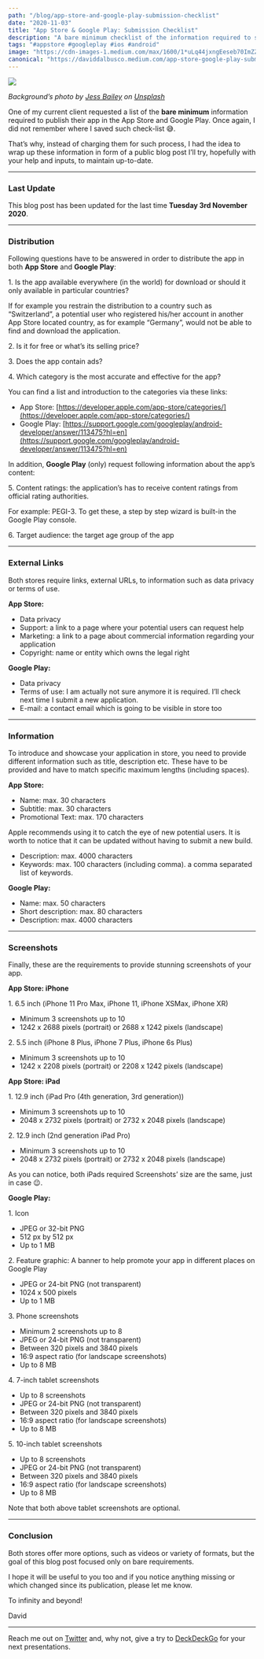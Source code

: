 ```yaml
---
path: "/blog/app-store-and-google-play-submission-checklist"
date: "2020-11-03"
title: "App Store & Google Play: Submission Checklist"
description: "A bare minimum checklist of the information required to submit your application to the App Store and Google Play."
tags: "#appstore #googleplay #ios #android"
image: "https://cdn-images-1.medium.com/max/1600/1*uLq44jxngEeseb70ImZZDA.png"
canonical: "https://daviddalbusco.medium.com/app-store-google-play-submission-checklist-d13d78309d56"
---
```


![](https://cdn-images-1.medium.com/max/1600/1*uLq44jxngEeseb70ImZZDA.png)

*Background’s photo by [Jess Bailey](https://unsplash.com/@jessbaileydesigns?utm_source=unsplash&utm_medium=referral&utm_content=creditCopyText) on [Unsplash](https://unsplash.com/s/photos/background?utm_source=unsplash&utm_medium=referral&utm_content=creditCopyText)*

One of my current client requested a list of the **bare minimum** information required to publish their app in the App Store and Google Play. Once again, I did not remember where I saved such check-list 😅.

That’s why, instead of charging them for such process, I had the idea to wrap up these information in form of a public blog post I’ll try, hopefully with your help and inputs, to maintain up-to-date.

*****

### Last Update

This blog post has been updated for the last time **Tuesday 3rd November 2020**.

*****

### Distribution

Following questions have to be answered in order to distribute the app in both **App Store** and **Google Play**:

<span>1.</span> Is the app available everywhere (in the world) for download or should it only available in particular countries? 

If for example you restrain the distribution to a country such as “Switzerland”, a potential user who registered his/her account in another App Store located country, as for example “Germany”, would not be able to find and download the application.

<span>2.</span> Is it for free or what’s its selling price?

<span>3.</span> Does the app contain ads?

<span>4.</span> Which category is the most accurate and effective for the app?

You can find a list and introduction to the categories via these links:

* App Store: [https://developer.apple.com/app-store/categories/](https://developer.apple.com/app-store/categories/)
* Google Play: [https://support.google.com/googleplay/android-developer/answer/113475?hl=en](https://support.google.com/googleplay/android-developer/answer/113475?hl=en)

In addition, **Google Play** (only) request following information about the app’s content:

<span>5.</span> Content ratings: the application’s has to receive content ratings from official rating authorities.

For example: PEGI-3. To get these, a step by step wizard is built-in the Google Play console.

<span>6.</span> Target audience: the target age group of the app

*****

### External Links

Both stores require links, external URLs, to information such as data privacy or terms of use.

**App Store:**

* Data privacy
* Support: a link to a page where your potential users can request help
* Marketing: a link to a page about commercial information regarding your application
* Copyright: name or entity which owns the legal right

**Google Play:**

* Data privacy
* Terms of use: I am actually not sure anymore it is required. I’ll check next time I submit a new application.
* E-mail: a contact email which is going to be visible in store too

*****

### Information

To introduce and showcase your application in store, you need to provide different information such as title, description etc. These have to be provided and have to match specific maximum lengths (including spaces).

**App Store:**

* Name: max. 30 characters
* Subtitle: max. 30 characters
* Promotional Text: max. 170 characters

Apple recommends using it to catch the eye of new potential users. It is worth to notice that it can be updated without having to submit a new build.

* Description: max. 4000 characters
* Keywords: max. 100 characters (including comma). a comma separated list of keywords.

**Google Play:**

* Name: max. 50 characters
* Short description: max. 80 characters
* Description: max. 4000 characters

*****

### Screenshots

Finally, these are the requirements to provide stunning screenshots of your app.

**App Store: iPhone**

<span>1.</span> 6.5 inch (iPhone 11 Pro Max, iPhone 11, iPhone XSMax, iPhone XR)

* Minimum 3 screenshots up to 10
* 1242 x 2688 pixels (portrait) or 2688 x 1242 pixels (landscape)

<span>2.</span> 5.5 inch (iPhone 8 Plus, iPhone 7 Plus, iPhone 6s Plus)

* Minimum 3 screenshots up to 10
* 1242 x 2208 pixels (portrait) or 2208 x 1242 pixels (landscape)

**App Store: iPad**

<span>1.</span> 12.9 inch (iPad Pro (4th generation, 3rd generation))

* Minimum 3 screenshots up to 10
* 2048 x 2732 pixels (portrait) or 2732 x 2048 pixels (landscape)

<span>2.</span> 12.9 inch (2nd generation iPad Pro)

* Minimum 3 screenshots up to 10
* 2048 x 2732 pixels (portrait) or 2732 x 2048 pixels (landscape)

As you can notice, both iPads required Screenshots’ size are the same, just in case 😉.

**Google Play:**

<span>1.</span> Icon

* JPEG or 32-bit PNG
* 512 px by 512 px
* Up to 1 MB

<span>2.</span> Feature graphic: A banner to help promote your app in different places on Google Play

* JPEG or 24-bit PNG (not transparent)
* 1024 x 500 pixels
* Up to 1 MB

<span>3.</span> Phone screenshots

* Minimum 2 screenshots up to 8
* JPEG or 24-bit PNG (not transparent)
* Between 320 pixels and 3840 pixels
* 16:9 aspect ratio (for landscape screenshots)
* Up to 8 MB

<span>4.</span> 7-inch tablet screenshots

* Up to 8 screenshots
* JPEG or 24-bit PNG (not transparent)
* Between 320 pixels and 3840 pixels
* 16:9 aspect ratio (for landscape screenshots)
* Up to 8 MB

<span>5.</span> 10-inch tablet screenshots

* Up to 8 screenshots
* JPEG or 24-bit PNG (not transparent)
* Between 320 pixels and 3840 pixels
* 16:9 aspect ratio (for landscape screenshots)
* Up to 8 MB

Note that both above tablet screenshots are optional.

*****

### Conclusion

Both stores offer more options, such as videos or variety of formats, but the goal of this blog post focused only on bare requirements.

I hope it will be useful to you too and if you notice anything missing or which changed since its publication, please let me know.

To infinity and beyond!

David

*****

Reach me out on [Twitter](https://twitter.com/daviddalbusco) and, why not, give a try to [DeckDeckGo](https://deckdeckgo.com/) for your next presentations.
